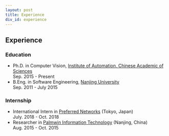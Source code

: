 ```yaml
---
layout: post
title: Experience
div_id: experience
---
```


## Experience
### Education
* Ph.D. in Computer Vision, [Institute of Automation, Chinese Academic of Sciences](http://english.ia.cas.cn/)  
Sep. 2015 - Present
* B.Eng. in Software Engineering, [Nanjing University](https://www.nju.edu.cn/EN/)  
Sep. 2011 - July 2015

### Internship
* International Intern in [Preferred Networks](https://www.preferred-networks.jp/en/) (Tokyo, Japan)   
July. 2018 - Oct. 2018
* Researcher in [Palmwin Information Technology](http://www.chatgame.me/) (Nanjing, China)   
Aug. 2015 - Oct. 2015
